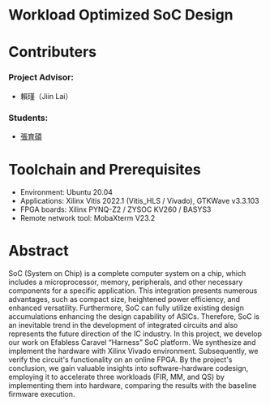 # Workload Optimized SoC Design

# Contributers
### Project Advisor:  
- 賴瑾（Jiin Lai）
### Students:
- [張育碩](https://github.com/SamChang03)

# Toolchain and Prerequisites
- Environment: Ubuntu 20.04
- Applications: Xilinx Vitis 2022.1 (Vitis_HLS / Vivado), GTKWave v3.3.103
- FPGA boards: Xilinx PYNQ-Z2 / ZYSOC KV260 / BASYS3
- Remote network tool: MobaXterm V23.2

# Abstract
SoC (System on Chip) is a complete computer system on a chip, which includes a 
microprocessor, memory, peripherals, and other necessary components for a specific 
application. This integration presents numerous advantages, such as compact size, 
heightened power efficiency, and enhanced versatility. Furthermore, SoC can fully utilize
existing design accumulations enhancing the design capability of ASICs. Therefore, SoC 
is an inevitable trend in the development of integrated circuits and also represents the 
future direction of the IC industry.
In this project, we develop our work on Efabless Caravel “Harness” SoC platform. 
We synthesize and implement the hardware with Xilinx Vivado environment. 
Subsequently, we verify the circuit's functionality on an online FPGA. By the project's 
conclusion, we gain valuable insights into software-hardware codesign, employing it to 
accelerate three workloads (FIR, MM, and QS) by implementing them into hardware, 
comparing the results with the baseline firmware execution.

